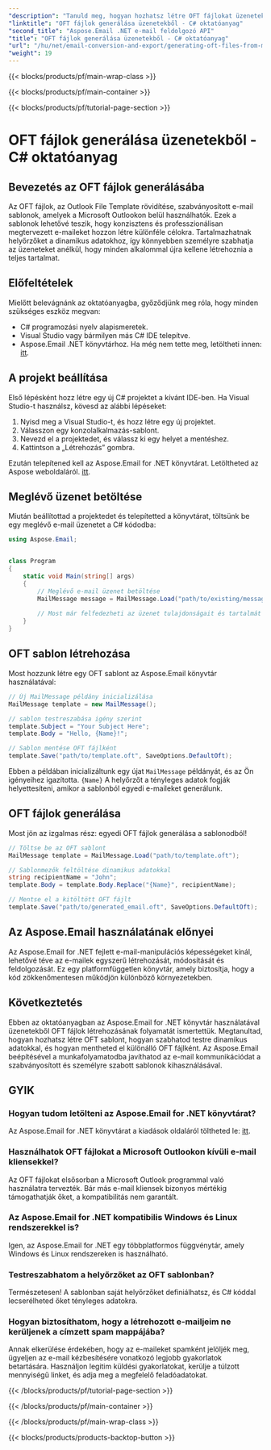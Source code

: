 ```yaml
---
"description": "Tanuld meg, hogyan hozhatsz létre OFT fájlokat üzenetekből az Aspose.Email for .NET használatával. Lépésről lépésre útmutató forráskóddal a hatékony e-mail sablonok létrehozásához."
"linktitle": "OFT fájlok generálása üzenetekből - C# oktatóanyag"
"second_title": "Aspose.Email .NET e-mail feldolgozó API"
"title": "OFT fájlok generálása üzenetekből - C# oktatóanyag"
"url": "/hu/net/email-conversion-and-export/generating-oft-files-from-messages-csharp-tutorial/"
"weight": 19
---
```


{{< blocks/products/pf/main-wrap-class >}}

{{< blocks/products/pf/main-container >}}

{{< blocks/products/pf/tutorial-page-section >}}

# OFT fájlok generálása üzenetekből - C# oktatóanyag


## Bevezetés az OFT fájlok generálásába

Az OFT fájlok, az Outlook File Template rövidítése, szabványosított e-mail sablonok, amelyek a Microsoft Outlookon belül használhatók. Ezek a sablonok lehetővé teszik, hogy konzisztens és professzionálisan megtervezett e-maileket hozzon létre különféle célokra. Tartalmazhatnak helyőrzőket a dinamikus adatokhoz, így könnyebben személyre szabhatja az üzeneteket anélkül, hogy minden alkalommal újra kellene létrehoznia a teljes tartalmat.

## Előfeltételek

Mielőtt belevágnánk az oktatóanyagba, győződjünk meg róla, hogy minden szükséges eszköz megvan:

- C# programozási nyelv alapismeretek.
- Visual Studio vagy bármilyen más C# IDE telepítve.
- Aspose.Email .NET könyvtárhoz. Ha még nem tette meg, letöltheti innen: [itt](https://releases.aspose.com/email/net).

## A projekt beállítása

Első lépésként hozz létre egy új C# projektet a kívánt IDE-ben. Ha Visual Studio-t használsz, kövesd az alábbi lépéseket:

1. Nyisd meg a Visual Studio-t, és hozz létre egy új projektet.
2. Válasszon egy konzolalkalmazás-sablont.
3. Nevezd el a projektedet, és válassz ki egy helyet a mentéshez.
4. Kattintson a „Létrehozás” gombra.

Ezután telepítened kell az Aspose.Email for .NET könyvtárat. Letöltheted az Aspose weboldaláról. [itt](https://releases.aspose.com/email/net).

## Meglévő üzenet betöltése

Miután beállítottad a projektedet és telepítetted a könyvtárat, töltsünk be egy meglévő e-mail üzenetet a C# kódodba:

```csharp
using Aspose.Email;


class Program
{
    static void Main(string[] args)
    {
        // Meglévő e-mail üzenet betöltése
        MailMessage message = MailMessage.Load("path/to/existing/message.eml");
        
        // Most már felfedezheti az üzenet tulajdonságait és tartalmát
    }
}
```

## OFT sablon létrehozása

Most hozzunk létre egy OFT sablont az Aspose.Email könyvtár használatával:

```csharp
// Új MailMessage példány inicializálása
MailMessage template = new MailMessage();

// sablon testreszabása igény szerint
template.Subject = "Your Subject Here";
template.Body = "Hello, {Name}!";

// Sablon mentése OFT fájlként
template.Save("path/to/template.oft", SaveOptions.DefaultOft);
```

Ebben a példában inicializáltunk egy újat `MailMessage` példányát, és az Ön igényeihez igazította. `{Name}` A helyőrzőt a tényleges adatok fogják helyettesíteni, amikor a sablonból egyedi e-maileket generálunk.

## OFT fájlok generálása

Most jön az izgalmas rész: egyedi OFT fájlok generálása a sablonodból!

```csharp
// Töltse be az OFT sablont
MailMessage template = MailMessage.Load("path/to/template.oft");

// Sablonmezők feltöltése dinamikus adatokkal
string recipientName = "John";
template.Body = template.Body.Replace("{Name}", recipientName);

// Mentse el a kitöltött OFT fájlt
template.Save("path/to/generated_email.oft", SaveOptions.DefaultOft);
```

## Az Aspose.Email használatának előnyei

Az Aspose.Email for .NET fejlett e-mail-manipulációs képességeket kínál, lehetővé téve az e-mailek egyszerű létrehozását, módosítását és feldolgozását. Ez egy platformfüggetlen könyvtár, amely biztosítja, hogy a kód zökkenőmentesen működjön különböző környezetekben.

## Következtetés

Ebben az oktatóanyagban az Aspose.Email for .NET könyvtár használatával üzenetekből OFT fájlok létrehozásának folyamatát ismertettük. Megtanultad, hogyan hozhatsz létre OFT sablont, hogyan szabhatod testre dinamikus adatokkal, és hogyan mentheted el különálló OFT fájlként. Az Aspose.Email beépítésével a munkafolyamatodba javíthatod az e-mail kommunikációdat a szabványosított és személyre szabott sablonok kihasználásával.

## GYIK

### Hogyan tudom letölteni az Aspose.Email for .NET könyvtárat?

Az Aspose.Email for .NET könyvtárat a kiadások oldaláról töltheted le: [itt](https://releases.aspose.com/email/net).

### Használhatok OFT fájlokat a Microsoft Outlookon kívüli e-mail kliensekkel?

Az OFT fájlokat elsősorban a Microsoft Outlook programmal való használatra tervezték. Bár más e-mail kliensek bizonyos mértékig támogathatják őket, a kompatibilitás nem garantált.

### Az Aspose.Email for .NET kompatibilis Windows és Linux rendszerekkel is?

Igen, az Aspose.Email for .NET egy többplatformos függvénytár, amely Windows és Linux rendszereken is használható.

### Testreszabhatom a helyőrzőket az OFT sablonban?

Természetesen! A sablonban saját helyőrzőket definiálhatsz, és C# kóddal lecserélheted őket tényleges adatokra.

### Hogyan biztosíthatom, hogy a létrehozott e-mailjeim ne kerüljenek a címzett spam mappájába?

Annak elkerülése érdekében, hogy az e-maileket spamként jelöljék meg, ügyeljen az e-mail kézbesítésére vonatkozó legjobb gyakorlatok betartására. Használjon legitim küldési gyakorlatokat, kerülje a túlzott mennyiségű linket, és adja meg a megfelelő feladóadatokat.

{{< /blocks/products/pf/tutorial-page-section >}}

{{< /blocks/products/pf/main-container >}}

{{< /blocks/products/pf/main-wrap-class >}}

{{< blocks/products/products-backtop-button >}}